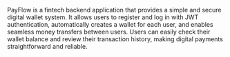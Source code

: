 PayFlow is a fintech backend application that provides a simple and secure digital wallet system. It allows users to register and log in with JWT authentication, automatically creates a wallet for each user, and enables seamless money transfers between users. Users can easily check their wallet balance and review their transaction history, making digital payments straightforward and reliable.
